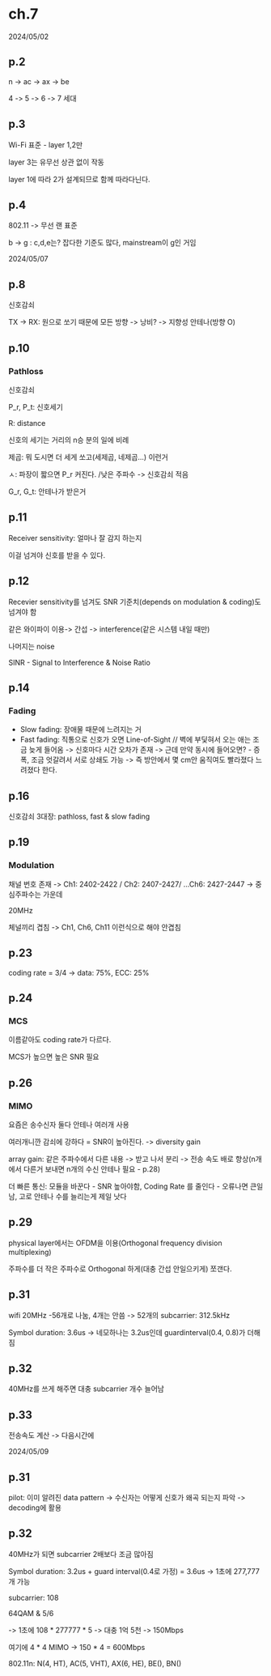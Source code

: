 # ch.7

2024/05/02

## p.2

n -> ac -> ax -> be

4  ->  5  ->  6  -> 7  세대

## p.3

Wi-Fi 표준 - layer 1,2만

layer 3는 유무선 상관 없이 작동

layer 1에 따라 2가 설계되므로 함께 따라다닌다.

## p.4

802.11 -> 무선 랜 표준

b -> g : c,d,e는? 잡다한 기준도 많다, mainstream이 g인 거임







2024/05/07

## p.8

신호감쇠

TX -> RX: 원으로 쏘기 때문에 모든 방향 -> 낭비? -> 지향성 안테나(방향 O)

## p.10

### Pathloss

신호감쇠

P_r, P_t: 신호세기

R: distance

신호의 세기는 거리의 n승 분의 일에 비례

제곱: 뭐 도시면 더 세게 쏘고(세제곱, 네제곱...) 이런거

ㅅ: 파장이 짧으면 P_r 커진다. /낮은 주파수 -> 신호감쇠 적음

G_r, G_t: 안테나가 받은거

## p.11

Receiver sensitivity: 얼마나 잘 감지 하는지

이걸 넘겨야 신호를 받을 수 있다.

## p.12

Recevier sensitivity를 넘겨도 SNR 기준치(depends on modulation & coding)도 넘겨야 함

같은 와이파이 이용-> 간섭 -> interference(같은 시스템 내일 때만)

나머지는 noise

SINR - Signal to Interference & Noise Ratio

## p.14

### Fading

* Slow fading: 장애물 때문에 느려지는 거
* Fast fading: 직통으로 신호가 오면 Line-of-Sight // 벽에 부딫혀서 오는 애는 조금 늦게 들어옴 -> 신호마다 시간 오차가 존재 -> 근데 만약 동시에 들어오면? - 증폭, 조금 엇갈려서 서로 상쇄도 가능 -> 즉 방안에서 몇 cm안 움직여도 빨라졌다 느려졌다 한다.

## p.16

신호감쇠 3대장: pathloss, fast & slow fading

## p.19

### Modulation

채널 번호 존재 -> Ch1: 2402-2422 / Ch2: 2407-2427/ ...Ch6: 2427-2447 -> 중심주파수는 가운데

20MHz

체널끼리 겹침 -> Ch1, Ch6, Ch11 이런식으로 해야 안겹침

## p.23

coding rate = 3/4 -> data: 75%, ECC: 25%

## p.24

### MCS

이름같아도 coding rate가 다르다.

MCS가 높으면  높은 SNR 필요

## p.26

### MIMO

요즘은 송수신자 둘다 안테나 여러개 사용 

여러개니깐 감쇠에 강하다 = SNR이 높아진다. -> diversity gain

array gain: 같은 주파수에서 다른 내용 -> 받고 나서 분리 -> 전송 속도 배로 향상(n개 에서 다른거 보내면 n개의 수신 안테나 필요 - p.28)

더 빠른 통신: 모듈을 바꾼다 - SNR 높아야함, Coding Rate 를 줄인다 - 오류나면 큰일 남, 고로 안테나 수를 늘리는게 제일 낫다

## p.29

physical layer에서는 OFDM을 이용(Orthogonal frequency division multiplexing)

주파수를 더 작은 주파수로 Orthogonal 하게(대충 간섭 안일으키게) 쪼갠다.  

## p.31

wifi 20MHz -56개로 나눔, 4개는 안씀 -> 52개의 subcarrier: 312.5kHz

Symbol duration: 3.6us -> 네모하나는 3.2us인데 guardinterval(0.4, 0.8)가 더해짐

## p.32

40MHz를 쓰게 해주면 대충 subcarrier 개수 늘어남

## p.33

전송속도 계산 -> 다음시간에







2024/05/09

## p.31

pilot: 이미 알려진 data pattern -> 수신자는 어떻게 신호가 왜곡 되는지 파악 -> decoding에 활용

## p.32

40MHz가 되면 subcarrier 2배보다 조금 많아짐

Symbol duration: 3.2us + guard interval(0.4로 가정) = 3.6us -> 1초에 277,777개 가능

subcarrier: 108

64QAM & 5/6

-> 1초에 108 * 277777 * 5 -> 대충 1억 5천 -> 150Mbps

여기에 4 * 4 MIMO -> 150 * 4 = 600Mbps

802.11n: N(4, HT), AC(5, VHT), AX(6, HE), BE(), BN()



